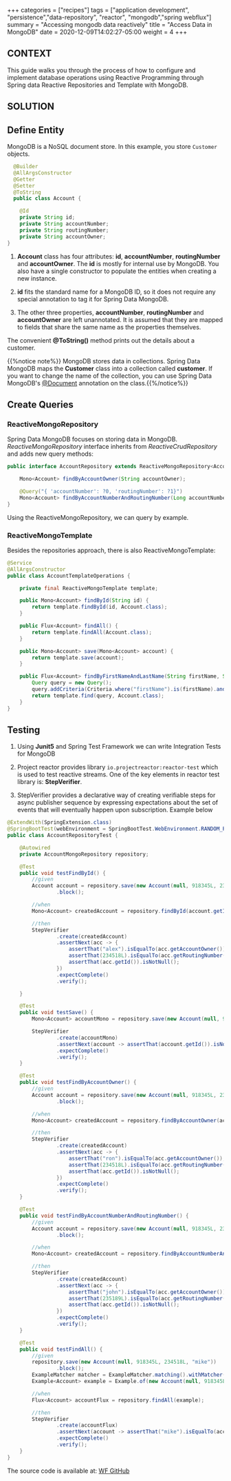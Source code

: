 +++
categories = ["recipes"]
tags = ["application development", "persistence","data-repository", "reactor", "mongodb","spring webflux"]
summary = "Accessing mongodb data reactively"
title = "Access Data in MongoDB"
date = 2020-12-09T14:02:27-05:00
weight = 4
+++

## CONTEXT
This guide walks you through the process of how to configure and implement
database operations using Reactive Programming through Spring data Reactive Repositories and Template with MongoDB.

## SOLUTION
## Define Entity
MongoDB is a NoSQL document store. In this example, you store `Customer` objects. 

```java
  @Builder
  @AllArgsConstructor
  @Getter
  @Setter
  @ToString
  public class Account {

    @Id
    private String id;
    private String accountNumber;
    private String routingNumber;
    private String accountOwner;
}
```

1. **Account** class has four attributes: **id**, **accountNumber**, **routingNumber** and **accountOwner**. 
   The **id** is mostly for internal use by MongoDB. You also have a single constructor to 
   populate the entities when creating a new instance.

1. **id** fits the standard name for a MongoDB ID, so it does not require any special 
   annotation to tag it for Spring Data MongoDB.

1. The other three properties, **accountNumber**, **routingNumber** and **accountOwner** are left unannotated. 
   It is assumed that they are mapped to fields that share the same name as the properties themselves.

The convenient **@ToString()** method prints out the details about a customer.

{{%notice note%}} MongoDB stores data in collections. Spring Data MongoDB maps the **Customer** class
into a collection called **customer**. If you want to change the name of the collection, you
can use Spring Data MongoDB's [@Document](https://docs.spring.io/spring-data/data-mongodb/docs/current/api/org/springframework/data/mongodb/core/mapping/Document.html)
annotation on the class.{{%/notice%}}


## Create Queries

### ReactiveMongoRepository

Spring Data MongoDB focuses on storing data in MongoDB. _ReactiveMongoRepository_ interface inherits
from _ReactiveCrudRepository_ and adds new query methods:

```java
public interface AccountRepository extends ReactiveMongoRepository<Account, String> {

    Mono<Account> findByAccountOwner(String accountOwner);

    @Query("{ 'accountNumber': ?0, 'routingNumber': ?1}")
    Mono<Account> findByAccountNumberAndRoutingNumber(Long accountNumber, Long routingNumber);
}
```
Using the ReactiveMongoRepository, we can query by example.

### ReactiveMongoTemplate

Besides the repositories approach, there is also ReactiveMongoTemplate:

```java
@Service
@AllArgsConstructor
public class AccountTemplateOperations {

    private final ReactiveMongoTemplate template;

    public Mono<Account> findById(String id) {
        return template.findById(id, Account.class);
    }

    public Flux<Account> findAll() {
        return template.findAll(Account.class);
    }

    public Mono<Account> save(Mono<Account> account) {
        return template.save(account);
    }

    public Flux<Account> findByFirstNameAndLastName(String firstName, String lastName) {
        Query query = new Query();
        query.addCriteria(Criteria.where("firstName").is(firstName).and("lastName").is(lastName));
        return template.find(query, Account.class);
    }
}
```

## Testing

1. Using **Junit5** and Spring Test Framework we can write Integration Tests for MongoDB
   
1. Project reactor provides library `io.projectreactor:reactor-test` which is used to test reactive streams. One of the key
   elements in reactor test library is: **StepVerifier**.
   
1. StepVerifier provides a declarative way of creating verifiable steps for async publisher sequence by expressing expectations
   about the set of events that will eventually happen upon subscription. Example below

```java
@ExtendWith(SpringExtension.class)
@SpringBootTest(webEnvironment = SpringBootTest.WebEnvironment.RANDOM_PORT, classes = GreenfieldReactiveApplication.class)
public class AccountRepositoryTest {

    @Autowired
    private AccountMongoRepository repository;

    @Test
    public void testFindById() {
        //given
        Account account = repository.save(new Account(null, 918345L, 234518L, "alex"))
                .block();

        //when
        Mono<Account> createdAccount = repository.findById(account.getId());

        //then
        StepVerifier
                .create(createdAccount)
                .assertNext(acc -> {
                    assertThat("alex").isEqualTo(acc.getAccountOwner());
                    assertThat(234518L).isEqualTo(acc.getRoutingNumber());
                    assertThat(acc.getId()).isNotNull();
                })
                .expectComplete()
                .verify();

    }

    @Test
    public void testSave() {
        Mono<Account> accountMono = repository.save(new Account(null, 918345L, 234518L, "alex"));

        StepVerifier
                .create(accountMono)
                .assertNext(account -> assertThat(account.getId()).isNotNull())
                .expectComplete()
                .verify();
    }

    @Test
    public void testFindByAccountOwner() {
        //given
        Account account = repository.save(new Account(null, 918345L, 234518L, "ron"))
                .block();

        //when
        Mono<Account> createdAccount = repository.findByAccountOwner(account.getAccountOwner());

        //then
        StepVerifier
                .create(createdAccount)
                .assertNext(acc -> {
                    assertThat("ron").isEqualTo(acc.getAccountOwner());
                    assertThat(234518L).isEqualTo(acc.getRoutingNumber());
                    assertThat(acc.getId()).isNotNull();
                })
                .expectComplete()
                .verify();
    }

    @Test
    public void testFindByAccountNumberAndRoutingNumber() {
        //given
        Account account = repository.save(new Account(null, 918345L, 235189L, "john"))
                .block();

        //when
        Mono<Account> createdAccount = repository.findByAccountNumberAndRoutingNumber(account.getAccountNumber(), account.getRoutingNumber());

        //then
        StepVerifier
                .create(createdAccount)
                .assertNext(acc -> {
                    assertThat("john").isEqualTo(acc.getAccountOwner());
                    assertThat(235189L).isEqualTo(acc.getRoutingNumber());
                    assertThat(acc.getId()).isNotNull();
                })
                .expectComplete()
                .verify();
    }

    @Test
    public void testFindAll() {
        //given
        repository.save(new Account(null, 918345L, 234518L, "mike"))
                .block();
        ExampleMatcher matcher = ExampleMatcher.matching().withMatcher("accountOwner", startsWith());
        Example<Account> example = Example.of(new Account(null, 918345L, 234518L, "mike"), matcher);

        //when
        Flux<Account> accountFlux = repository.findAll(example);

        //then
        StepVerifier
                .create(accountFlux)
                .assertNext(account -> assertThat("mike").isEqualTo(account.getAccountOwner()))
                .expectComplete()
                .verify();
    }
}
```

The source code is available at: [WF GitHub](https://github.wellsfargo.com/app-ebst/wf-reactive-project-starter)
